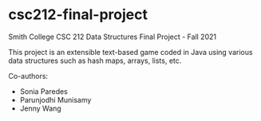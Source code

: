 # csc212-final-project
Smith College CSC 212 Data Structures Final Project - Fall 2021

This project is an extensible text-based game coded in Java using various data structures such as hash maps, arrays, lists, etc.

Co-authors:
- Sonia Paredes
- Parunjodhi Munisamy
- Jenny Wang

